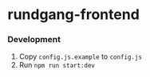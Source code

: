 # rundgang-frontend

### Development

1. Copy `config.js.example` to `config.js`
2. Run `npm run start:dev`